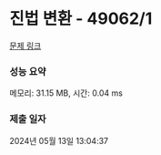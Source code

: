 # 진법 변환 - 49062/1 

[문제 링크](https://level.goorm.io/exam/49062/%EC%A7%84%EB%B2%95-%EB%B3%80%ED%99%98/quiz/1) 

### 성능 요약

메모리: 31.15 MB, 시간: 0.04 ms

### 제출 일자

2024년 05월 13일 13:04:37

